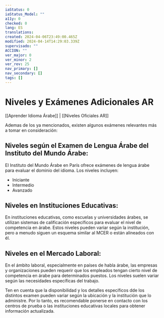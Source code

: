 ```yaml
---
iaStatus: 0
iaStatus_Model: ""
a11y: 0
checked: 0
lang: ES
translations: 
created: 2024-04-06T23:49:00.465Z
modified: 2024-04-14T14:29:03.339Z
supervisado: ""
ACCION: ""
ver_major: 0
ver_minor: 2
ver_rev: 25
nav_primary: []
nav_secondary: []
tags: []
---
```

# Niveles y Exámenes Adicionales AR

[[Aprender Idioma Árabe]] | [[Niveles Oficiales AR]]

Ademas de los ya mencionados, existen algunos exámenes relevantes más a tomar en consideración:
## Niveles según el Examen de Lengua Árabe del Instituto del Mundo Árabe:

El Instituto del Mundo Árabe en París ofrece exámenes de lengua árabe para evaluar el dominio del idioma. Los niveles incluyen:

- Iniciante
- Intermedio
- Avanzado
    
## Niveles en Instituciones Educativas:

En instituciones educativas, como escuelas y universidades árabes, se utilizan sistemas de calificación específicos para evaluar el nivel de competencia en árabe. Estos niveles pueden variar según la institución, pero a menudo siguen un esquema similar al MCER o están alineados con él.
    
## Niveles en el Mercado Laboral:

En el ámbito laboral, especialmente en países de habla árabe, las empresas y organizaciones pueden requerir que los empleados tengan cierto nivel de competencia en árabe para determinados puestos. Los niveles suelen variar según las necesidades específicas del trabajo.

Ten en cuenta que la disponibilidad y los detalles específicos dde los distintos examen pueden variar según la ubicación y la institución que lo administre. Por lo tanto, es recomendable ponerse en contacto con los centros de prueba o las instituciones educativas locales para obtener información actualizada.
